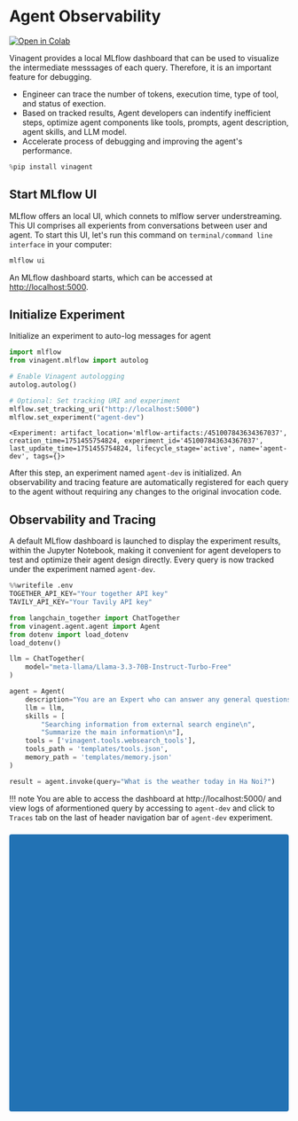# Agent Observability

[![Open in Colab](https://colab.research.google.com/assets/colab-badge.svg)](https://colab.research.google.com/github/datascienceworld-kan/vinagent-docs/blob/main/docs/tutorials/get_started/observability.ipynb)

Vinagent provides a local MLflow dashboard that can be used to visualize the intermediate messsages of each query. Therefore, it is an important feature for debugging.

- Engineer can trace the number of tokens, execution time, type of tool, and status of exection.
- Based on tracked results, Agent developers can indentify inefficient steps, optimize agent components like tools, prompts, agent description, agent skills, and LLM model.
- Accelerate process of debugging and improving the agent's performance.



```python
%pip install vinagent
```

## Start MLflow UI

MLflow offers an local UI, which connets to mlflow server understreaming. This UI comprises all experients from conversations between user and agent. To start this UI, let's run this command on `terminal/command line interface` in your computer:


```python
mlflow ui
```

An MLflow dashboard starts, which can be accessed at [http://localhost:5000](http://localhost:5000).


## Initialize Experiment

Initialize an experiment to auto-log messages for agent


```python
import mlflow
from vinagent.mlflow import autolog

# Enable Vinagent autologging
autolog.autolog()

# Optional: Set tracking URI and experiment
mlflow.set_tracking_uri("http://localhost:5000")
mlflow.set_experiment("agent-dev")
```

    <Experiment: artifact_location='mlflow-artifacts:/451007843634367037', creation_time=1751455754824, experiment_id='451007843634367037', last_update_time=1751455754824, lifecycle_stage='active', name='agent-dev', tags={}>


After this step, an experiment named `agent-dev` is initialized. An observability and tracing feature are automatically registered for each query to the agent without requiring any changes to the original invocation code.

## Observability and Tracing

A default MLflow dashboard is launched to display the experiment results, within the Jupyter Notebook, making it convenient for agent developers to test and optimize their agent design directly. Every query is now tracked under the experiment named `agent-dev`.


```python
%%writefile .env
TOGETHER_API_KEY="Your together API key"
TAVILY_API_KEY="Your Tavily API key"
```


```python
from langchain_together import ChatTogether 
from vinagent.agent.agent import Agent
from dotenv import load_dotenv
load_dotenv()

llm = ChatTogether(
    model="meta-llama/Llama-3.3-70B-Instruct-Turbo-Free"
)

agent = Agent(
    description="You are an Expert who can answer any general questions.",
    llm = llm,
    skills = [
        "Searching information from external search engine\n",
        "Summarize the main information\n"],
    tools = ['vinagent.tools.websearch_tools'],
    tools_path = 'templates/tools.json',
    memory_path = 'templates/memory.json'
)

result = agent.invoke(query="What is the weather today in Ha Noi?")
```

!!! note
    You are able to access the dashboard at http://localhost:5000/ and view logs of aformentioned query by accessing to `agent-dev` and click to `Traces` tab on the last of header navigation bar of `agent-dev` experiment.

<div>
  <style scoped>
  button {
    border: none;
    border-radius: 4px;
    background-color: rgb(34, 114, 180);
    font-family: -apple-system, "system-ui", "Segoe UI", Roboto, "Helvetica Neue", Arial;
    font-size: 13px;
    color: white;
    margin-top: 8px;
    margin-bottom: 8px;
    padding: 8px 16px;
    cursor: pointer;
  }
  button:hover {
    background-color: rgb(66, 153, 224);
  }
  </style>
  <button
    onclick="
        const display = this.nextElementSibling.style.display;
        const isCollapsed = display === 'none';
        this.nextElementSibling.style.display = isCollapsed ? null : 'none';

        const verb = isCollapsed ? 'Collapse' : 'Expand';
        this.innerText = `${verb} MLflow Trace`;
    "
  >Collapse MLflow Trace</button>
  <iframe
    id="trace-renderer"
    style="width: 100%; height: 500px; border: none; resize: vertical;"
    src="http://localhost:5000/static-files/lib/notebook-trace-renderer/index.html?trace_id=2db33eeb13474791942d086d114e9c5b&amp;experiment_id=451007843634367037&amp;trace_id=63934550d0004210af0bb407c53d918e&amp;experiment_id=451007843634367037&amp;version=3.1.0"
  />
</div>
